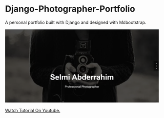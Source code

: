 # Django-Photographer-Portfolio
A personal portfolio built with Django and designed with Mdbootstrap.

![](screenshots/screenshot1.PNG)

[Watch Tutorial On Youtube.](https://youtu.be/EBrm7h05vbg)
